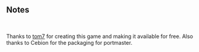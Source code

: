 ## Notes
<br/>

Thanks to [tom7](http://escape.spacebar.org/) for creating this game and making it available for free.  Also thanks to Cebion for the packaging for portmaster.
<br/>

